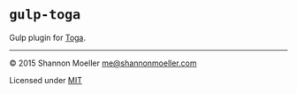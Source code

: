 # `gulp-toga`

Gulp plugin for [Toga](http://togajs.com).

----

© 2015 Shannon Moeller <me@shannonmoeller.com>

Licensed under [MIT](http://shannonmoeller.com/mit.txt)
